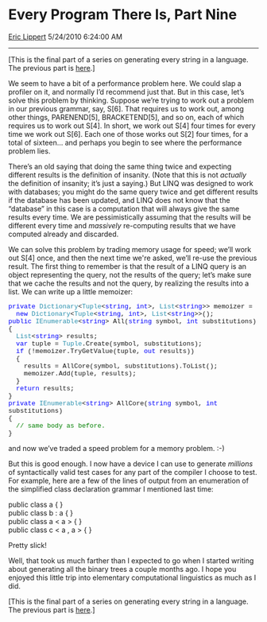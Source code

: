 <div id="page">

# Every Program There Is, Part Nine

[Eric Lippert](https://social.msdn.microsoft.com/profile/Eric%20Lippert) 5/24/2010 6:24:00 AM

-----

<div id="content">

<div class="mine">

\[This is the final part of a series on generating every string in a language. The previous part is [here](http://blogs.msdn.com/b/ericlippert/archive/2010/05/20/every-program-there-is-part-eight.aspx).\]

We seem to have a bit of a performance problem here. We could slap a profiler on it, and normally I’d recommend just that. But in this case, let’s solve this problem by thinking. Suppose we’re trying to work out a problem in our previous grammar, say, <span class="code">S\[6\]</span>. That requires us to work out, among other things, <span class="code">PARENEND\[5\]</span>, <span class="code">BRACKETEND\[5\]</span>, and so on, each of which requires us to work out <span class="code">S\[4\]</span>. In short, we work out <span class="code">S\[4\]</span> four times for every time we work out <span class="code">S\[6\]</span>. Each one of those works out <span class="code">S\[2\]</span> four times, for a total of sixteen… and perhaps you begin to see where the performance problem lies.

There’s an old saying that doing the same thing twice and expecting different results is the definition of insanity. (Note that this is not *actually* the definition of insanity; it’s just a saying.) But LINQ was designed to work with databases; you might do the same query twice and get different results if the database has been updated, and LINQ does not know that the “database” in this case is a computation that will always give the same results every time. We are pessimistically assuming that the results will be different every time and *massively* re-computing results that we have computed already and discarded.

We can solve this problem by trading memory usage for speed; we’ll work out <span class="code">S\[4\]</span> once, and then the next time we're asked, we’ll re-use the previous result. The first thing to remember is that the result of a LINQ query is an object representing the query, not the results of the query; let’s make sure that we cache the results and not the query, by realizing the results into a list. We can write up a little memoizer:<span class="code"><span style="font-family: consolas; font-size: x-small"><span style="font-family: consolas; font-size: x-small"></span></span> </span>

<span style="font-size: small"><span style="font-family: courier new,courier"><span style="color: #0000ff"><span style="color: #0000ff"><span style="color: #0000ff">private</span></span></span> <span style="color: #2b91af"><span style="color: #2b91af"><span style="color: #2b91af">Dictionary</span></span></span>\<<span style="color: #2b91af"><span style="color: #2b91af"><span style="color: #2b91af">Tuple</span></span></span>\<<span style="color: #0000ff"><span style="color: #0000ff"><span style="color: #0000ff">string</span></span></span>, <span style="color: #0000ff"><span style="color: #0000ff"><span style="color: #0000ff">int</span></span></span>\>, <span style="color: #2b91af"><span style="color: #2b91af"><span style="color: #2b91af">List</span></span></span>\<<span style="color: #0000ff"><span style="color: #0000ff"><span style="color: #0000ff">string</span></span></span></span><span style="font-family: consolas"><span style="font-family: courier new,courier">\>\> memoizer =  
  </span></span></span><span style="font-size: small"><span style="font-family: courier new,courier"><span style="color: #0000ff"><span style="color: #0000ff"><span style="color: #0000ff">new</span></span></span> <span style="color: #2b91af"><span style="color: #2b91af"><span style="color: #2b91af">Dictionary</span></span></span>\<<span style="color: #2b91af"><span style="color: #2b91af"><span style="color: #2b91af">Tuple</span></span></span>\<<span style="color: #0000ff"><span style="color: #0000ff"><span style="color: #0000ff">string</span></span></span>, <span style="color: #0000ff"><span style="color: #0000ff"><span style="color: #0000ff">int</span></span></span>\>, <span style="color: #2b91af"><span style="color: #2b91af"><span style="color: #2b91af">List</span></span></span>\<<span style="color: #0000ff"><span style="color: #0000ff"><span style="color: #0000ff">string</span></span></span></span></span><span style="font-size: small"><span style="font-family: courier new,courier">\>\>();  
<span style="color: #0000ff"><span style="color: #0000ff"><span style="color: #0000ff">public</span></span></span> <span style="color: #2b91af"><span style="color: #2b91af"><span style="color: #2b91af">IEnumerable</span></span></span>\<<span style="color: #0000ff"><span style="color: #0000ff"><span style="color: #0000ff">string</span></span></span>\> All(<span style="color: #0000ff"><span style="color: #0000ff"><span style="color: #0000ff">string</span></span></span> symbol, <span style="color: #0000ff"><span style="color: #0000ff"><span style="color: #0000ff">int</span></span></span></span></span><span style="font-size: small"><span style="font-family: courier new,courier"> substitutions)  
{  
  <span style="color: #2b91af"><span style="color: #2b91af"><span style="color: #2b91af">List</span></span></span>\<<span style="color: #0000ff"><span style="color: #0000ff"><span style="color: #0000ff">string</span></span></span></span></span><span style="font-size: small"><span style="font-family: courier new,courier">\> results;  
  <span style="color: #0000ff"><span style="color: #0000ff"><span style="color: #0000ff">var</span></span></span> tuple = <span style="color: #2b91af"><span style="color: #2b91af"><span style="color: #2b91af">Tuple</span></span></span></span></span><span style="font-size: small"><span style="font-family: courier new,courier">.Create(symbol, substitutions);  
  <span style="color: #0000ff"><span style="color: #0000ff"><span style="color: #0000ff">if</span></span></span> (\!memoizer.TryGetValue(tuple, <span style="color: #0000ff"><span style="color: #0000ff"><span style="color: #0000ff">out</span></span></span></span></span><span style="font-size: small"><span style="font-family: courier new,courier"> results))  
  {  
    results = AllCore(symbol, substitutions).ToList();  
    memoizer.Add(tuple, results);  
  }  
  <span style="color: #0000ff"><span style="color: #0000ff"><span style="color: #0000ff">return</span></span></span></span></span><span style="font-size: small"><span style="font-family: courier new,courier"> results;  
}  
<span style="color: #0000ff"><span style="color: #0000ff"><span style="color: #0000ff">private</span></span></span> <span style="color: #2b91af"><span style="color: #2b91af"><span style="color: #2b91af">IEnumerable</span></span></span>\<<span style="color: #0000ff"><span style="color: #0000ff"><span style="color: #0000ff">string</span></span></span>\> AllCore(<span style="color: #0000ff"><span style="color: #0000ff"><span style="color: #0000ff">string</span></span></span> symbol, <span style="color: #0000ff"><span style="color: #0000ff"><span style="color: #0000ff">int</span></span></span></span></span><span style="font-family: consolas; font-size: x-small"><span style="font-family: consolas"><span style="font-size: small"><span style="font-family: courier new,courier"> substitutions)  
{  
</span></span></span></span><span style="font-size: small"><span style="font-family: courier new,courier"><span style="color: #008000"><span style="color: #008000"><span style="color: #008000">  // same body as before.  
</span></span></span>}</span></span>

and now we’ve traded a speed problem for a memory problem. :-)

But this is good enough. I now have a device I can use to generate *millions* of syntactically valid test cases for any part of the compiler I choose to test. For example, here are a few of the lines of output from an enumeration of the simplified class declaration grammar I mentioned last time:

<span class="code"> </span>

public class a { }  
public class b : a { }  
public class a \< a \> { }  
public class c \< a , a \> { }

Pretty slick\!

Well, that took us much farther than I expected to go when I started writing about generating all the binary trees a couple months ago. I hope you enjoyed this little trip into elementary computational linguistics as much as I did.

\[This is the final part of a series on generating every string in a language. The previous part is [here](http://blogs.msdn.com/b/ericlippert/archive/2010/05/20/every-program-there-is-part-eight.aspx).\]

</div>

</div>

</div>

